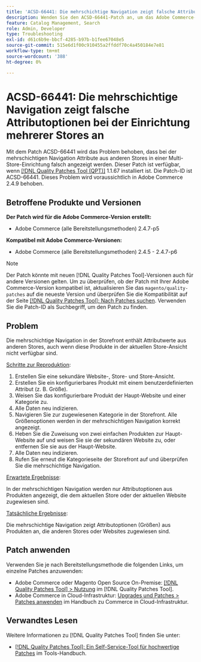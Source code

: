 ```yaml
---
title: 'ACSD-66441: Die mehrschichtige Navigation zeigt falsche Attributoptionen bei der Einrichtung mehrerer Stores an'
description: Wenden Sie den ACSD-66441-Patch an, um das Adobe Commerce-Problem zu beheben, bei dem in der mehrschichtigen Navigation Attribute aus anderen Stores in einer Multi-Store-Einrichtung falsch angezeigt werden.
feature: Catalog Management, Search
role: Admin, Developer
type: Troubleshooting
exl-id: d61c6b9e-bbcf-4285-b97b-b1fee67048e5
source-git-commit: 515e6d1f00c910455a2ffddf70c4a450184e7e81
workflow-type: tm+mt
source-wordcount: '388'
ht-degree: 0%

---
```


# ACSD-66441: Die mehrschichtige Navigation zeigt falsche Attributoptionen bei der Einrichtung mehrerer Stores an

Mit dem Patch ACSD-66441 wird das Problem behoben, dass bei der mehrschichtigen Navigation Attribute aus anderen Stores in einer Multi-Store-Einrichtung falsch angezeigt werden. Dieser Patch ist verfügbar, wenn [[!DNL Quality Patches Tool (QPT)]](/help/tools/quality-patches-tool/quality-patches-tool-to-self-serve-quality-patches.md) 1.1.67 installiert ist. Die Patch-ID ist ACSD-66441. Dieses Problem wird voraussichtlich in Adobe Commerce 2.4.9 behoben.

## Betroffene Produkte und Versionen

**Der Patch wird für die Adobe Commerce-Version erstellt:**

* Adobe Commerce (alle Bereitstellungsmethoden) 2.4.7-p5

**Kompatibel mit Adobe Commerce-Versionen:**

* Adobe Commerce (alle Bereitstellungsmethoden) 2.4.5 - 2.4.7-p6

>[!NOTE]
>
>Der Patch könnte mit neuen [!DNL Quality Patches Tool]-Versionen auch für andere Versionen gelten. Um zu überprüfen, ob der Patch mit Ihrer Adobe Commerce-Version kompatibel ist, aktualisieren Sie das `magento/quality-patches` auf die neueste Version und überprüfen Sie die Kompatibilität auf der Seite [[!DNL Quality Patches Tool]: Nach Patches suchen](https://experienceleague.adobe.com/tools/commerce-quality-patches/index.html?lang=de). Verwenden Sie die Patch-ID als Suchbegriff, um den Patch zu finden.

## Problem

Die mehrschichtige Navigation in der Storefront enthält Attributwerte aus anderen Stores, auch wenn diese Produkte in der aktuellen Store-Ansicht nicht verfügbar sind.

<u>Schritte zur Reproduktion</u>:

1. Erstellen Sie eine sekundäre Website-, Store- und Store-Ansicht.
1. Erstellen Sie ein konfigurierbares Produkt mit einem benutzerdefinierten Attribut (z. B. Größe).
1. Weisen Sie das konfigurierbare Produkt der Haupt-Website und einer Kategorie zu.
1. Alle Daten neu indizieren.
1. Navigieren Sie zur zugewiesenen Kategorie in der Storefront. Alle Größenoptionen werden in der mehrschichtigen Navigation korrekt angezeigt.
1. Heben Sie die Zuweisung von zwei einfachen Produkten zur Haupt-Website auf und weisen Sie sie der sekundären Website zu, oder entfernen Sie sie aus der Haupt-Website.
1. Alle Daten neu indizieren.
1. Rufen Sie erneut die Kategorieseite der Storefront auf und überprüfen Sie die mehrschichtige Navigation.

<u>Erwartete Ergebnisse</u>:

In der mehrschichtigen Navigation werden nur Attributoptionen aus Produkten angezeigt, die dem aktuellen Store oder der aktuellen Website zugewiesen sind.

<u>Tatsächliche Ergebnisse</u>:

Die mehrschichtige Navigation zeigt Attributoptionen (Größen) aus Produkten an, die anderen Stores oder Websites zugewiesen sind.

## Patch anwenden

Verwenden Sie je nach Bereitstellungsmethode die folgenden Links, um einzelne Patches anzuwenden:

* Adobe Commerce oder Magento Open Source On-Premise: [[!DNL Quality Patches Tool] > Nutzung](/help/tools/quality-patches-tool/usage.md) im [!DNL Quality Patches Tool].
* Adobe Commerce in Cloud-Infrastruktur: [Upgrades und Patches > Patches anwenden](https://experienceleague.adobe.com/docs/commerce-cloud-service/user-guide/develop/upgrade/apply-patches.html?lang=de) im Handbuch zu Commerce in Cloud-Infrastruktur.

## Verwandtes Lesen

Weitere Informationen zu [!DNL Quality Patches Tool] finden Sie unter:

* [[!DNL Quality Patches Tool]: Ein Self-Service-Tool für hochwertige Patches](/help/tools/quality-patches-tool/quality-patches-tool-to-self-serve-quality-patches.md) im Tools-Handbuch.
